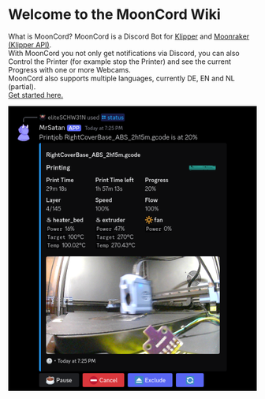# Welcome to the MoonCord Wiki

What is MoonCord? MoonCord is a Discord Bot for [Klipper](https://github.com/KevinOConnor/klipper) and [Moonraker (Klipper API)](https://github.com/Arksine/moonraker).  
With MoonCord you not only get notifications via Discord, you can also Control the Printer (for example stop the Printer) and see the current Progress with one or more Webcams.  
MoonCord also supports multiple languages, currently DE, EN and NL (partial).  
[Get started here.](/mooncord/install/)

![Screenshot](img/discord/status_1.png)

